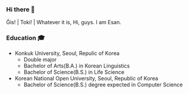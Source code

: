 ### Hi there 👋

Ĝis! | Toki! | Whatever it is, Hi, guys. I am Esan.

### Education 🎓
* Konkuk University, Seoul, Repulic of Korea
  * Double major
  * Bachelor of Arts(B.A.) in Korean Linguistics
  * Bachelor of Science(B.S.) in Life Science
* Korean National Open University, Seoul, Republic of Korea
  * Bachelor of Science(B.S.) degree expected in Computer Science

<!--
**Esantomi/Esantomi** is a ✨ _special_ ✨ repository because its `README.md` (this file) appears on your GitHub profile.

Here are some ideas to get you started:

- 🔭 I’m currently working on ...
- 🌱 I’m currently learning ...
- 👯 I’m looking to collaborate on ...
- 🤔 I’m looking for help with ...
- 💬 Ask me about ...
- 📫 How to reach me: ...
- 😄 Pronouns: ...
- ⚡ Fun fact: ...
-->
